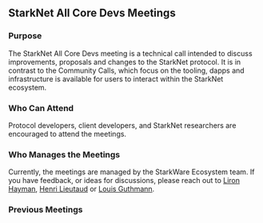 ## StarkNet All Core Devs Meetings

### Purpose

The StarkNet All Core Devs meeting is a technical call intended to discuss improvements, proposals and changes to the StarkNet protocol. It is in contrast to the Community Calls, which focus on the tooling, dapps and infrastructure is available for users to interact within the StarkNet ecosystem.

### Who Can Attend

Protocol developers, client developers, and StarkNet researchers are encouraged to attend the meetings. 

### Who Manages the Meetings

Currently, the meetings are managed by the StarkWare Ecosystem team. If you have feedback, or ideas for discussions, please reach out to [Liron Hayman](https://twitter.com/HaymanLiron), [Henri Lieutaud](https://twitter.com/HenriLieutaud) or [Louis Guthmann](https://twitter.com/guthl). 

### Previous Meetings
